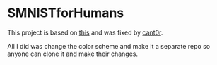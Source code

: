 # SMNISTforHumans

This project is based on
[this](https://gitlab.com/nbatfai/smnist/tree/master/forHumans/SMNISTforHumansExp3/app/src/main)
and was fixed by [cant0r](https://gitlab.com/cant0r).

All I did was change the color scheme and make it a separate repo so anyone can
clone it and make their changes.
